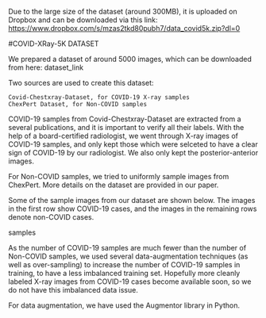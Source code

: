 Due to the large size of the dataset (around 300MB), it is uploaded on Dropbox and can be downloaded via this link: 
https://www.dropbox.com/s/mzas2tkd80pubh7/data_covid5k.zip?dl=0


#COVID-XRay-5K DATASET

We prepared a dataset of around 5000 images, which can be downloaded from here: dataset_link

Two sources are used to create this dataset:

    Covid-Chestxray-Dataset, for COVID-19 X-ray samples
    ChexPert Dataset, for Non-COVID samples

COVID-19 samples from Covid-Chestxray-Dataset are extracted from a several publications, and it is important to verify all their labels. With the help of a board-certified radiologist, we went through X-ray images of COVID-19 samples, and only kept those which were selceted to have a clear sign of COVID-19 by our radiologist. We also only kept the posterior-anterior images.

For Non-COVID samples, we tried to uniformly sample images from ChexPert. More details on the dataset are provided in our paper.

Some of the sample images from our dataset are shown below. The images in the first row show COVID-19 cases, and the images in the remaining rows denote non-COVID cases.

samples

As the number of COVID-19 samples are much fewer than the number of Non-COVID samples, we used several data-augmentation techniques (as well as over-sampling) to increase the number of COVID-19 samples in training, to have a less imbalanced training set. Hopefully more cleanly labeled X-ray images from COVID-19 cases become available soon, so we do not have this imbalanced data issue.

For data augmentation, we have used the Augmentor library in Python.
